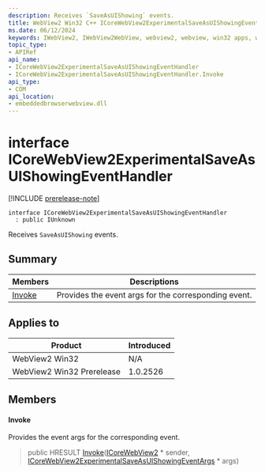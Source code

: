 ```yaml
---
description: Receives `SaveAsUIShowing` events.
title: WebView2 Win32 C++ ICoreWebView2ExperimentalSaveAsUIShowingEventHandler
ms.date: 06/12/2024
keywords: IWebView2, IWebView2WebView, webview2, webview, win32 apps, win32, edge, ICoreWebView2, ICoreWebView2Controller, browser control, edge html, ICoreWebView2ExperimentalSaveAsUIShowingEventHandler
topic_type: 
- APIRef
api_name:
- ICoreWebView2ExperimentalSaveAsUIShowingEventHandler
- ICoreWebView2ExperimentalSaveAsUIShowingEventHandler.Invoke
api_type:
- COM
api_location:
- embeddedbrowserwebview.dll
---
```


# interface ICoreWebView2ExperimentalSaveAsUIShowingEventHandler

[!INCLUDE [prerelease-note](../includes/prerelease-note.md)]

```
interface ICoreWebView2ExperimentalSaveAsUIShowingEventHandler
  : public IUnknown
```

Receives `SaveAsUIShowing` events.

## Summary

 Members                        | Descriptions
--------------------------------|---------------------------------------------
[Invoke](#invoke) | Provides the event args for the corresponding event.

## Applies to

Product                         | Introduced
--------------------------------|---------------------------------------------
WebView2 Win32            |    N/A
WebView2 Win32 Prerelease |    1.0.2526

## Members

#### Invoke

Provides the event args for the corresponding event.

> public HRESULT [Invoke](#invoke)([ICoreWebView2](icorewebview2.md#icorewebview2) * sender, [ICoreWebView2ExperimentalSaveAsUIShowingEventArgs](icorewebview2experimentalsaveasuishowingeventargs.md#icorewebview2experimentalsaveasuishowingeventargs) * args)

